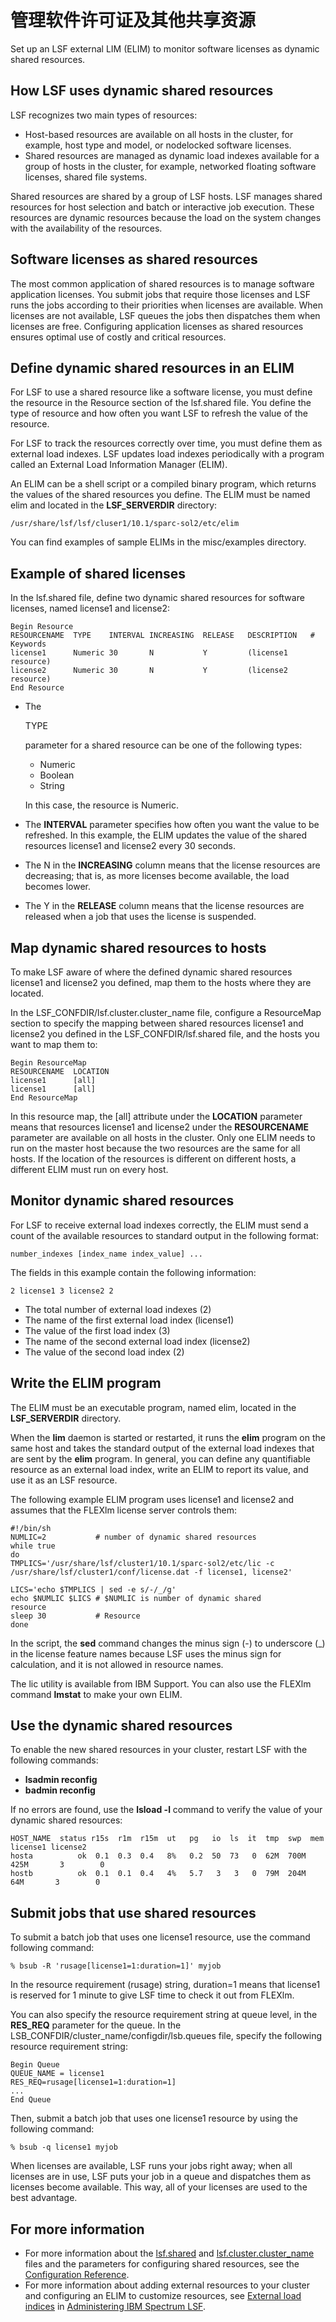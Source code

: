 # 管理软件许可证及其他共享资源

Set up an LSF external LIM (ELIM) to monitor software licenses as dynamic shared resources.

## How LSF uses dynamic shared resources

LSF recognizes two main types of resources:

- Host-based resources are available on all hosts in the cluster, for example, host type and model, or nodelocked software licenses.
- Shared resources are managed as dynamic load indexes available for a group of hosts in the cluster, for example, networked floating software licenses, shared file systems.

Shared resources are shared by a group of LSF hosts. LSF manages shared resources for host selection and batch or interactive job execution. These resources are dynamic resources because the load on the system changes with the availability of the resources.

## Software licenses as shared resources

The most common application of shared resources is to manage software application licenses. You submit jobs that require those licenses and LSF runs the jobs according to their priorities when licenses are available. When licenses are not available, LSF queues the jobs then dispatches them when licenses are free. Configuring application licenses as shared resources ensures optimal use of costly and critical resources.

## Define dynamic shared resources in an ELIM

For LSF to use a shared resource like a software license, you must define the resource in the Resource section of the lsf.shared file. You define the type of resource and how often you want LSF to refresh the value of the resource.

For LSF to track the resources correctly over time, you must define them as external load indexes. LSF updates load indexes periodically with a program called an External Load Information Manager (ELIM).

An ELIM can be a shell script or a compiled binary program, which returns the values of the shared resources you define. The ELIM must be named elim and located in the **LSF_SERVERDIR** directory:

```
/usr/share/lsf/lsf/cluser1/10.1/sparc-sol2/etc/elim
```

You can find examples of sample ELIMs in the misc/examples directory.

## Example of shared licenses

In the lsf.shared file, define two dynamic shared resources for software licenses, named license1 and license2:

```
Begin Resource
RESOURCENAME  TYPE    INTERVAL INCREASING  RELEASE   DESCRIPTION   # Keywords
license1      Numeric 30       N           Y         (license1 resource)
license2      Numeric 30       N           Y         (license2 resource)
End Resource
```

- The

   

  TYPE

   

  parameter for a shared resource can be one of the following types:

  - Numeric
  - Boolean
  - String

  In this case, the resource is Numeric.

- The **INTERVAL** parameter specifies how often you want the value to be refreshed. In this example, the ELIM updates the value of the shared resources license1 and license2 every 30 seconds.

- The N in the **INCREASING** column means that the license resources are decreasing; that is, as more licenses become available, the load becomes lower.

- The Y in the **RELEASE** column means that the license resources are released when a job that uses the license is suspended.

## Map dynamic shared resources to hosts

To make LSF aware of where the defined dynamic shared resources license1 and license2 you defined, map them to the hosts where they are located.

In the LSF_CONFDIR/lsf.cluster.cluster_name file, configure a ResourceMap section to specify the mapping between shared resources license1 and license2 you defined in the LSF_CONFDIR/lsf.shared file, and the hosts you want to map them to:

```
Begin ResourceMap
RESOURCENAME  LOCATION
license1      [all]
license1      [all]
End ResourceMap
```

In this resource map, the [all] attribute under the **LOCATION** parameter means that resources license1 and license2 under the **RESOURCENAME** parameter are available on all hosts in the cluster. Only one ELIM needs to run on the master host because the two resources are the same for all hosts. If the location of the resources is different on different hosts, a different ELIM must run on every host.

## Monitor dynamic shared resources

For LSF to receive external load indexes correctly, the ELIM must send a count of the available resources to standard output in the following format:

```
number_indexes [index_name index_value] ...
```

The fields in this example contain the following information:

```
2 license1 3 license2 2
```

- The total number of external load indexes (2)
- The name of the first external load index (license1)
- The value of the first load index (3)
- The name of the second external load index (license2)
- The value of the second load index (2)

## Write the ELIM program

The ELIM must be an executable program, named elim, located in the **LSF_SERVERDIR** directory.

When the **lim** daemon is started or restarted, it runs the **elim** program on the same host and takes the standard output of the external load indexes that are sent by the **elim** program. In general, you can define any quantifiable resource as an external load index, write an ELIM to report its value, and use it as an LSF resource.

The following example ELIM program uses license1 and license2 and assumes that the FLEXlm license server controls them:

```
#!/bin/sh 
NUMLIC=2           # number of dynamic shared resources
while true
do
TMPLICS='/usr/share/lsf/cluster1/10.1/sparc-sol2/etc/lic -c 
/usr/share/lsf/cluster1/conf/license.dat -f license1, license2'

LICS='echo $TMPLICS | sed -e s/-/_/g'
echo $NUMLIC $LICS # $NUMLIC is number of dynamic shared 
resource
sleep 30           # Resource
done
```

In the script, the **sed** command changes the minus sign (-) to underscore (_) in the license feature names because LSF uses the minus sign for calculation, and it is not allowed in resource names.

The lic utility is available from IBM Support. You can also use the FLEXlm command **lmstat** to make your own ELIM.

## Use the dynamic shared resources

To enable the new shared resources in your cluster, restart LSF with the following commands:

- **lsadmin reconfig**
- **badmin reconfig**

If no errors are found, use the **lsload -l** command to verify the value of your dynamic shared resources:

```
HOST_NAME  status r15s  r1m  r15m  ut   pg   io  ls  it  tmp  swp  mem license1 license2
hosta          ok  0.1  0.3  0.4   8%   0.2  50  73   0  62M  700M 425M       3        0 
hostb          ok  0.1  0.1  0.4   4%   5.7   3   3   0  79M  204M  64M       3        0 
```

## Submit jobs that use shared resources

To submit a batch job that uses one license1 resource, use the command following command:

```
% bsub -R 'rusage[license1=1:duration=1]' myjob
```

In the resource requirement (rusage) string, duration=1 means that license1 is reserved for 1 minute to give LSF time to check it out from FLEXlm.

You can also specify the resource requirement string at queue level, in the **RES_REQ** parameter for the queue. In the LSB_CONFDIR/cluster_name/configdir/lsb.queues file, specify the following resource requirement string:

```
Begin Queue
QUEUE_NAME = license1
RES_REQ=rusage[license1=1:duration=1]
...
End Queue
```

Then, submit a batch job that uses one license1 resource by using the following command:

```
% bsub -q license1 myjob
```

When licenses are available, LSF runs your jobs right away; when all licenses are in use, LSF puts your job in a queue and dispatches them as licenses become available. This way, all of your licenses are used to the best advantage.

## For more information

- For more information about the [lsf.shared](https://www.ibm.com/support/knowledgecenter/SSWRJV_10.1.0/lsf_config_ref/lsf.shared.5.html?view=kc) and [lsf.cluster.cluster_name](https://www.ibm.com/support/knowledgecenter/SSWRJV_10.1.0/lsf_config_ref/lsf.cluster.5.html?view=kc) files and the parameters for configuring shared resources, see the [Configuration Reference](https://www.ibm.com/support/knowledgecenter/SSWRJV_10.1.0/lsf_welcome/lsf_kc_config_ref.html?view=kc).
- For more information about adding external resources to your cluster and configuring an ELIM to customize resources, see [External load indices](https://www.ibm.com/support/knowledgecenter/SSWRJV_10.1.0/lsf_admin/load_indices_external.html?view=kc) in [Administering IBM Spectrum LSF](https://www.ibm.com/support/knowledgecenter/SSWRJV_10.1.0/lsf_welcome/lsf_kc_managing.html?view=kc).